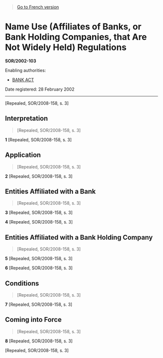 > [Go to French version](/fr/Règlements/Décrets,%20ordonnances%20et%20règlements%20statutaires/2002/103.md)

# Name Use (Affiliates of Banks, or Bank Holding Companies, that Are Not Widely Held) Regulations

**SOR/2002-103**

Enabling authorities: 
- [BANK ACT](/en/Acts/Statutes%20of%20Canada/1991/c.%2046.md)

Date registered: 28 February 2002

----------


[Repealed, SOR/2008-158, s. 3]



## Interpretation
> [Repealed, SOR/2008-158, s. 3]



**1** [Repealed, SOR/2008-158, s. 3]




## Application
> [Repealed, SOR/2008-158, s. 3]



**2** [Repealed, SOR/2008-158, s. 3]




## Entities Affiliated with a Bank
> [Repealed, SOR/2008-158, s. 3]



**3** [Repealed, SOR/2008-158, s. 3]



**4** [Repealed, SOR/2008-158, s. 3]




## Entities Affiliated with a Bank Holding Company
> [Repealed, SOR/2008-158, s. 3]



**5** [Repealed, SOR/2008-158, s. 3]



**6** [Repealed, SOR/2008-158, s. 3]




## Conditions
> [Repealed, SOR/2008-158, s. 3]



**7** [Repealed, SOR/2008-158, s. 3]




## Coming into Force
> [Repealed, SOR/2008-158, s. 3]



**8** [Repealed, SOR/2008-158, s. 3]


[Repealed, SOR/2008-158, s. 3]


